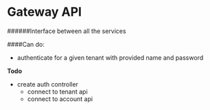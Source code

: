 # Gateway API
######Interface between all the services

####Can do:
- authenticate for a given tenant with provided name and password

**Todo**
- create auth controller
  - connect to tenant api
  - connect to account api
  
